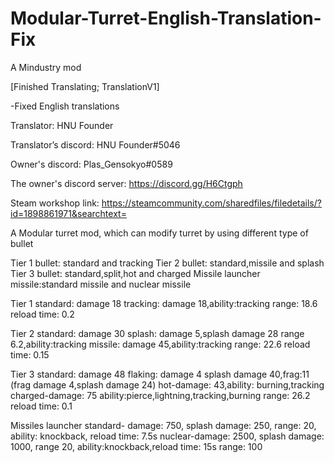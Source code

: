 # Modular-Turret-English-Translation-Fix
A Mindustry mod

[Finished Translating; TranslationV1]

-Fixed English translations

Translator: HNU Founder

Translator’s discord: HNU Founder#5046

Owner's discord: Plas_Gensokyo#0589

The owner's discord server: https://discord.gg/H6Ctgph

Steam workshop link: https://steamcommunity.com/sharedfiles/filedetails/?id=1898861971&searchtext=

A Modular turret mod, which can modify turret by using different type of bullet

Tier 1 bullet: standard and tracking
Tier 2 bullet: standard,missile and splash
Tier 3 bullet: standard,split,hot and charged
Missile launcher missile:standard missile and nuclear missile

Tier 1 standard: damage 18
tracking: damage 18,ability:tracking
range: 18.6
reload time: 0.2

Tier 2 standard: damage 30
splash: damage 5,splash damage 28 range 6.2,ability:tracking
missile: damage 45,ability:tracking
range: 22.6
reload time: 0.15

Tier 3 standard: damage 48
flaking: damage 4 splash damage 40,frag:11 (frag damage 4,splash damage 24)
hot-damage: 43,ability: burning,tracking
charged-damage: 75 ability:pierce,lightning,tracking,burning
range: 26.2
reload time: 0.1

Missiles launcher standard- damage: 750, splash damage: 250, range: 20, ability: knockback, reload time: 7.5s
nuclear-damage: 2500, splash damage: 1000, range 20, ability:knockback,reload time: 15s
range: 100
